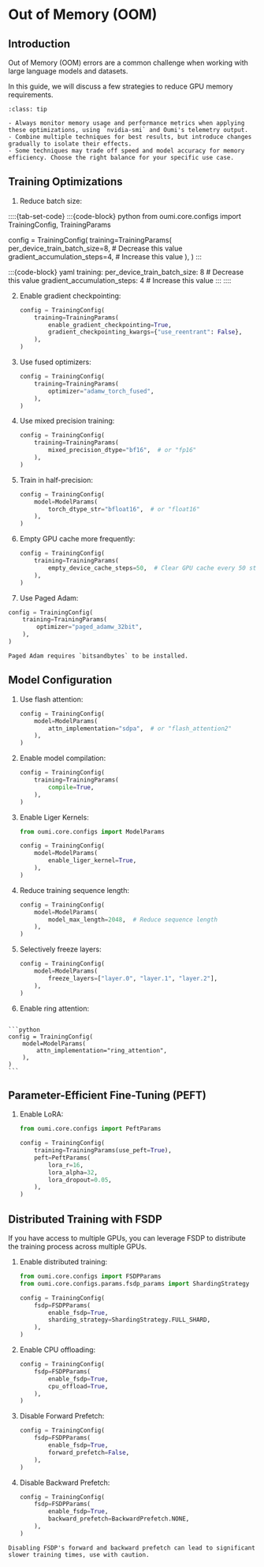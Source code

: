 # Out of Memory (OOM)

## Introduction

Out of Memory (OOM) errors are a common challenge when working with large language models and datasets.

In this guide, we will discuss a few strategies to reduce GPU memory requirements.

```{admonition} Best Practices
:class: tip

- Always monitor memory usage and performance metrics when applying these optimizations, using `nvidia-smi` and Oumi's telemetry output.
- Combine multiple techniques for best results, but introduce changes gradually to isolate their effects.
- Some techniques may trade off speed and model accuracy for memory efficiency. Choose the right balance for your specific use case.
```

## Training Optimizations

1. Reduce batch size:

::::{tab-set-code}
:::{code-block} python
   from oumi.core.configs import TrainingConfig, TrainingParams

   config = TrainingConfig(
       training=TrainingParams(
           per_device_train_batch_size=8,  # Decrease this value
           gradient_accumulation_steps=4,  # Increase this value
       ),
   )
:::

:::{code-block} yaml
   training:
     per_device_train_batch_size: 8  # Decrease this value
     gradient_accumulation_steps: 4  # Increase this value
:::
::::

2. Enable gradient checkpointing:

   ```python
   config = TrainingConfig(
       training=TrainingParams(
           enable_gradient_checkpointing=True,
           gradient_checkpointing_kwargs={"use_reentrant": False},
       ),
   )
   ```

3. Use fused optimizers:

   ```python
   config = TrainingConfig(
       training=TrainingParams(
           optimizer="adamw_torch_fused",
       ),
   )
   ```

4. Use mixed precision training:

   ```python
   config = TrainingConfig(
       training=TrainingParams(
           mixed_precision_dtype="bf16",  # or "fp16"
       ),
   )
   ```

5. Train in half-precision:

   ```python
   config = TrainingConfig(
       model=ModelParams(
           torch_dtype_str="bfloat16",  # or "float16"
       ),
   )
   ```

6. Empty GPU cache more frequently:

   ```python
   config = TrainingConfig(
       training=TrainingParams(
           empty_device_cache_steps=50,  # Clear GPU cache every 50 steps
       ),
   )
   ```

7. Use Paged Adam:

```python
config = TrainingConfig(
    training=TrainingParams(
        optimizer="paged_adamw_32bit",
    ),
)
```

```{note}
Paged Adam requires `bitsandbytes` to be installed.
```

## Model Configuration

1. Use flash attention:

   ```python
   config = TrainingConfig(
       model=ModelParams(
           attn_implementation="sdpa",  # or "flash_attention2"
       ),
   )
   ```

2. Enable model compilation:

   ```python
   config = TrainingConfig(
       training=TrainingParams(
           compile=True,
       ),
   )
   ```

3. Enable Liger Kernels:

    ```python
    from oumi.core.configs import ModelParams

    config = TrainingConfig(
        model=ModelParams(
            enable_liger_kernel=True,
        ),
    )
    ```

4. Reduce training sequence length:

   ```python
   config = TrainingConfig(
       model=ModelParams(
           model_max_length=2048,  # Reduce sequence length
       ),
   )
   ```

5. Selectively freeze layers:

   ```python
   config = TrainingConfig(
       model=ModelParams(
           freeze_layers=["layer.0", "layer.1", "layer.2"],
       ),
   )
   ```

6. Enable ring attention:

````{versionadded} 0.2.0 (Coming soon)

```python
config = TrainingConfig(
    model=ModelParams(
        attn_implementation="ring_attention",
    ),
)
```
````

## Parameter-Efficient Fine-Tuning (PEFT)

1. Enable LoRA:

   ```python
   from oumi.core.configs import PeftParams

   config = TrainingConfig(
       training=TrainingParams(use_peft=True),
       peft=PeftParams(
           lora_r=16,
           lora_alpha=32,
           lora_dropout=0.05,
       ),
   )
   ```

## Distributed Training with FSDP

If you have access to multiple GPUs, you can leverage FSDP to distribute the training process across multiple GPUs.

1. Enable distributed training:

   ```python
   from oumi.core.configs import FSDPParams
   from oumi.core.configs.params.fsdp_params import ShardingStrategy

   config = TrainingConfig(
       fsdp=FSDPParams(
           enable_fsdp=True,
           sharding_strategy=ShardingStrategy.FULL_SHARD,
       ),
   )
   ```

2. Enable CPU offloading:

   ```python
   config = TrainingConfig(
       fsdp=FSDPParams(
           enable_fsdp=True,
           cpu_offload=True,
       ),
   )
   ```

3. Disable Forward Prefetch:

   ```python
   config = TrainingConfig(
       fsdp=FSDPParams(
           enable_fsdp=True,
           forward_prefetch=False,
       ),
   )
   ```

4. Disable Backward Prefetch:

   ```python
   config = TrainingConfig(
       fsdp=FSDPParams(
           enable_fsdp=True,
           backward_prefetch=BackwardPrefetch.NONE,
       ),
   )
   ```

```{attention}
Disabling FSDP's forward and backward prefetch can lead to significant slower training times, use with caution.
```
